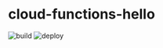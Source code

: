 # cloud-functions-hello

![build](https://github.com/jojo43/cloud-functions-hello/workflows/Build/badge.svg)
![deploy](https://github.com/jojo43/cloud-functions-hello/workflows/Deploy/badge.svg)
